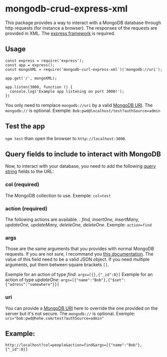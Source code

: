 # mongodb-crud-express-xml

This package provides a way to interact with a MongoDB database through http requests (for instance a browser). The responses of the requests are provided in XML. The [express framework](https://www.npmjs.com/package/express) is required.

## Usage

```
const express = require('express');
const app = express();
const mongoXML = require('mongodb-curl-express-xml')('mongodb://uri');

app.get('/', mongoXML);

app.listen(3000, function () {
  console.log('Example app listening on port 3000!');
})
```

You only need to remplace `mongodb://uri` by a valid [MongoDB URI](https://docs.mongodb.com/manual/reference/connection-string/). The `mongodb://` is optional. Exemple: `Bob:pwd@localhost/test?authSource=admin`

## Test the app

`npm test` than open the browser to `http://localhost:3000`.

## Query fields to include to interact with MongoDB

Now, to interact with your database, you need to add the following [query string](https://www.wikiwand.com/en/Query_string) fields to the URL:

### col (required)
The MongoDB collection to use. Exemple: `col=test`

### action (required)
The following actions are available. : *find, insertOne, insertMany, updateOne, updateMany, deleteOne, deleteOne*. Exemple: `action=find`

### args

Those are the same arguments that you provides with normal MongoDB requests. If you are not sure, I recommand you [this documentation](http://mongodb.github.io/node-mongodb-native/2.2/tutorials/crud/
). The value of this field need to be a valid JSON object. If you need multiple arguments, put them between square brackets `[]`.

Exemple for an action of type *find*: `args=[{},{"_id":0}]`
Exemple for an action of type *updateOne*: `args=[{"name":"Bob"},{"$set":{"adress":"somewhere"}}]`

### uri
You can provide a [MongoDB URI](https://docs.mongodb.com/manual/reference/connection-string/) here to override the one provided on the server but it's not secure. The `mongodb://` is optional. Exemple: `uri="bob:pwd@hehe.com/test?authSource=admin"`

## Example:

`http://localhost?col=people&action=find&args=[{"name":"Bob"},{"_id":0}]`

